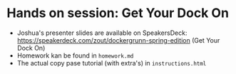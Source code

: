 # Hands on session: Get Your Dock On

 * Joshua's presenter slides are available on SpeakersDeck: https://speakerdeck.com/zout/dockergrunn-spring-edition (Get Your Dock On)
 * Homework kan be found in ```homework.md```
 * The actual copy pase tutorial (with extra's) in ```instructions.html```